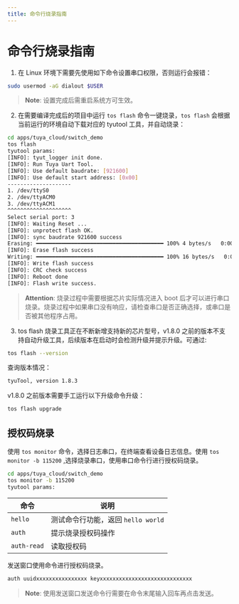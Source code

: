 ```yaml
---
title: 命令行烧录指南
---
```


# 命令行烧录指南

1. 在 Linux 环境下需要先使用如下命令设置串口权限，否则运行会报错：

```bash
sudo usermod -aG dialout $USER
```

> **Note**: 设置完成后需重启系统方可生效。

2. 在需要编译完成后的项目中运行 `tos flash` 命令一键烧录，`tos flash` 会根据当前运行的环境自动下载对应的 tyutool 工具，并自动烧录：

```bash
cd apps/tuya_cloud/switch_demo
tos flash
tyutool params:
[INFO]: tyut_logger init done.
[INFO]: Run Tuya Uart Tool.
[INFO]: Use default baudrate: [921600]
[INFO]: Use default start address: [0x00]
--------------------
1. /dev/ttyS0
2. /dev/ttyACM0
3. /dev/ttyACM1
^^^^^^^^^^^^^^^^^^^^
Select serial port: 3
[INFO]: Waiting Reset ...
[INFO]: unprotect flash OK.
[INFO]: sync baudrate 921600 success
Erasing: ━━━━━━━━━━━━━━━━━━━━━━━━━━━━━━━━━━━━━━━━ 100% 4 bytes/s   0:00:04 / 0:00:00
[INFO]: Erase flash success
Writing: ━━━━━━━━━━━━━━━━━━━━━━━━━━━━━━━━━━━━━━━━ 100% 16 bytes/s   0:00:18 / 0:00:00
[INFO]: Write flash success
[INFO]: CRC check success
[INFO]: Reboot done
[INFO]: Flash write success.
```

> **Attention**: 烧录过程中需要根据芯片实际情况进入 boot 后才可以进行串口烧录。烧录过程中如果串口没有响应，请检查串口是否正确选择，或串口是否被其他程序占用。

3. tos flash 烧录工具正在不断新增支持新的芯片型号，v1.8.0 之前的版本不支持自动升级工具，后续版本在启动时会检测升级并提示升级。可通过:

```bash
tos flash --version
```

查询版本情况：

```bash
tyuTool, version 1.8.3
```

v1.8.0 之前版本需要手工运行以下升级命令升级：

```bash
tos flash upgrade
```

## 授权码烧录

使用 `tos monitor` 命令，选择日志串口，在终端查看设备日志信息。使用 `tos monitor -b 115200` ,选择烧录串口，使用串口命令行进行授权码烧录。

```bash
cd apps/tuya_cloud/switch_demo
tos monitor -b 115200
tyutool params:
```

| 命令        | 说明                               |
| ----------- | ---------------------------------- |
| `hello`     | 测试命令行功能，返回 `hello world` |
| `auth`      | 提示烧录授权码操作                 |
| `auth-read` | 读取授权码                         |

发送窗口使用命令进行授权码烧录。

```bash
auth uuidxxxxxxxxxxxxxxxx keyxxxxxxxxxxxxxxxxxxxxxxxxxxxxx
```

> **Note**: 使用发送窗口发送命令行需要在命令末尾输入回车再点击发送。
